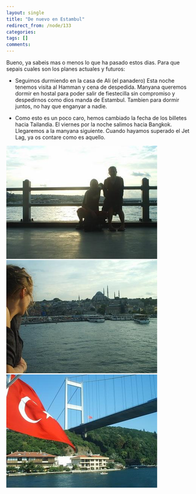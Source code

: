 ```yaml
---
layout: single
title: "De nuevo en Estambul"
redirect_from: /node/133
categories:
tags: []
comments: 
---
```

Bueno, ya sabeis mas o menos lo que ha pasado estos dias. Para que sepais cuales son los planes actuales y futuros:  

- Seguimos durmiendo en la casa de Ali (el panadero) Esta noche tenemos visita al Hamman y cena de despedida. Manyana queremos dormir en hostal para poder salir de fiestecilla sin compromiso y despedirnos como dios manda de Estambul. Tambien para dormir juntos, no hay que enganyar a nadie.  

- Como esto es un poco caro, hemos cambiado la fecha de los billetes hacia Tailandia. El viernes por la noche salimos hacia Bangkok. Llegaremos a la manyana siguiente. Cuando hayamos superado el Jet Lag, ya os contare como es aquello.  

![](/images/posts/2005-07-27-de-nuevo-en-estambul/PIC_0079.jpg)  
![](/images/posts/2005-07-27-de-nuevo-en-estambul/PIC_0085.jpg)  
![](/images/posts/2005-07-27-de-nuevo-en-estambul/PIC_0006.jpg)
